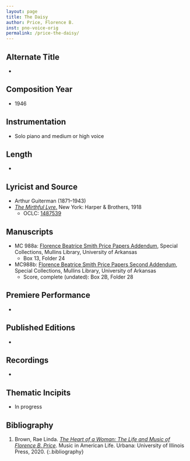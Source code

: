 ```yaml
---
layout: page
title: The Daisy
author: Price, Florence B.
inst: pno-voice-orig
permalink: /price-the-daisy/
---
```


## Alternate Title
- 

## Composition Year
- 1946

## Instrumentation
- Solo piano and medium or high voice

## Length
- 

## Lyricist and Source
- Arthur Guiterman (1871&ndash;1943)
- [*The Mirthful Lyre*.](https://books.google.com/books?id=DxZLAAAAIAAJ) New York: Harper & Brothers, 1918
    * OCLC: <a href="https://search.worldcat.org/title/1487539" target="_blank">1487539</a>

## Manuscripts
- MC 988a: <a href="https://uark.as.atlas-sys.com/repositories/2/resources/1522" target="_blank">Florence Beatrice Smith Price Papers Addendum</a>, Special Collections, Mullins Library, University of Arkansas
    * Box 13, Folder 24
- MC988b: <a href="https://uark.as.atlas-sys.com/repositories/2/resources/696/" target="_blank">Florence Beatrice Smith Price Papers Second Addendum</a>, Special Collections, Mullins Library, University of Arkansas
    * Score, complete (undated): Box 2B, Folder 28

## Premiere Performance
- 

## Published Editions
- 

## Recordings
- 

## Thematic Incipits
- In progress

## Bibliography
1. Brown, Rae Linda. <a href="https://www.worldcat.org/title/1122800180" target="_blank">*The Heart of a Woman: The Life and Music of Florence B. Price*</a>. Music in American Life. Urbana: University of Illinois Press, 2020.
{:.bibliography}
